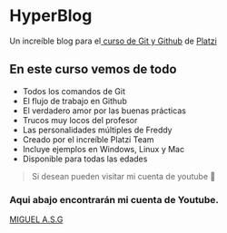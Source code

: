 # HyperBlog 
Un increíble blog para el[ curso de Git y Github](https://platzi.com/cursos/git-github/ " curso de Git y Github") de [Platzi](https://platzi.com/ "Platzi")

## En este curso vemos de todo
* Todos los comandos de Git
* El flujo de trabajo en Github
* El verdadero amor por las buenas prácticas
* Trucos muy locos del profesor
* Las personalidades múltiples de Freddy
* Creado por el increíble Platzi Team
* Incluye ejemplos en Windows, Linux y Mac
* Disponible para todas las edades

>Si desean pueden visitar mi cuenta de youtube 💚

### Aqui abajo encontrarán mi cuenta de Youtube.
[MIGUEL A.S.G](https://www.youtube.com/channel/UCvBewL4rSwvvAOul_86hJoQ)